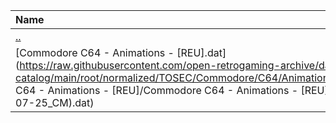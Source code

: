 |Name|Size|
|:---|---:|
|[..](../index.html)|DIR|
|[Commodore C64 - Animations - [REU].dat](https://raw.githubusercontent.com/open-retrogaming-archive/dat-catalog/main/root/normalized/TOSEC/Commodore/C64/Animations/[REU]/Commodore C64 - Animations - [REU]/Commodore C64 - Animations - [REU] (TOSEC-v2021-07-25_CM).dat)|44917|
